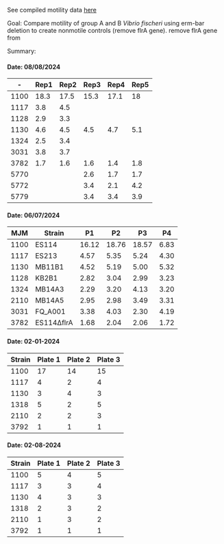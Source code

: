 See compiled motility data [here](https://uwprod-my.sharepoint.com/personal/auchampach_wisc_edu/_layouts/15/doc.aspx?sourcedoc={3a7bab6f-2eb5-4920-9b14-f21341713140}&action=edit)

Goal: Compare motility of group A and B *Vibrio fischeri* using erm-bar deletion to create nonmotile controls (remove flrA gene). remove flrA gene from 

Summary:

#### Date: 08/08/2024
-|Rep1 | Rep2 | Rep3|Rep4|Rep5
-|---------|------- |-------------|---|--
1100| 18.3 | 17.5|15.3|17.1|18
1117 | 3.8 | 4.5|||
1128 | 2.9 | 3.3|||
1130 | 4.6 | 4.5|4.5|4.7|5.1
1324 | 2.5| 3.4|||
3031|3.8|3.7|||
3782|1.7|1.6|1.6|1.4|1.8
5770|||2.6|1.7|1.7
5772|||3.4|2.1|4.2
5779|||3.4|3.4|3.9

#### Date: 06/07/2024
MJM |Strain |P1 | P2  | P3| P4
--|--|--|--|--|--
1100|ES114|16.12|18.76|18.57|6.83
1117|ES213|4.57|5.35|5.24|4.30
1130|MB11B1|4.52|5.19|5.00|5.32
1128|KB2B1|2.82|3.04|2.99|3.23
1324|MB14A3|2.29|3.20|4.13|3.20
2110|MB14A5|2.95|2.98|3.49|3.31
3031|FQ_A001|3.38|4.03|2.30|4.19
3782|ES114∆flrA|1.68|2.04|2.06|1.72

#### Date: 02-01-2024
Strain |Plate 1 | Plate 2  | Plate 3 
--|--|--|-- 
1100|17  | 14  |  15 
1117| 4|  2 | 4  
1130|3  | 4  | 3  
1318| 5  |  2 | 5  
2110| 2  | 2  | 3  
3792| 1  | 1  | 1 

#### Date: 02-08-2024
Strain |Plate 1 | Plate 2  | Plate 3 
--|--|--|-- 
1100|5  | 4  |  5 
1117| 3 |  3 | 4  
1130|4  | 3  | 3  
1318| 2  |  3 | 2  
2110| 1  | 3  | 2  
3792| 1  | 1  | 1  
